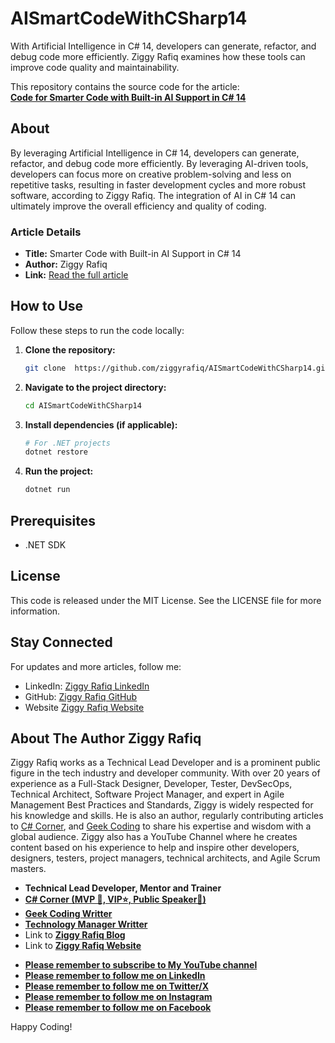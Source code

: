 # AISmartCodeWithCSharp14
 With Artificial Intelligence in C# 14, developers can generate, refactor, and debug code more efficiently. Ziggy Rafiq examines how these tools can improve code quality and maintainability.

This repository contains the source code for the article:  
**[Code for Smarter Code with Built-in AI Support in C# 14](https://www.csharp.com/article/smarter-code-with-built-in-ai-support-in-c-sharp-14/ )**  

## About  

By leveraging Artificial Intelligence in C# 14, developers can generate, refactor, and debug code more efficiently. By leveraging AI-driven tools, developers can focus more on creative problem-solving and less on repetitive tasks, resulting in faster development cycles and more robust software, according to Ziggy Rafiq. The integration of AI in C# 14 can ultimately improve the overall efficiency and quality of coding.

### Article Details  

- **Title:** Smarter Code with Built-in AI Support in C# 14
- **Author:** Ziggy Rafiq  
- **Link:** [Read the full article](https://www.csharp.com/article/smarter-code-with-built-in-ai-support-in-c-sharp-14/)  

## How to Use  

Follow these steps to run the code locally:  

1. **Clone the repository:**  
   ```bash  
   git clone  https://github.com/ziggyrafiq/AISmartCodeWithCSharp14.git 
   ```

2. **Navigate to the project directory:**  
   ```bash  
   cd AISmartCodeWithCSharp14
   ```
3. **Install dependencies (if applicable):** 
   ```bash  
   # For .NET projects  
   dotnet restore  
   ```   

4. **Run the project:** 
   ```bash  
   dotnet run  
   ```

## Prerequisites
* .NET SDK

## License
This code is released under the MIT License. See the LICENSE file for more information.

## Stay Connected
For updates and more articles, follow me:

* LinkedIn: [Ziggy Rafiq LinkedIn](https://www.linkedin.com/in/ziggyrafiq/)
* GitHub: [Ziggy Rafiq GitHub](https://github.com/ziggyrafiq)
* Website [Ziggy Rafiq Website](https://ziggyrafiq.com)

## About The Author Ziggy Rafiq

Ziggy Rafiq works as a Technical Lead Developer and is a prominent public figure in the tech industry and developer community. With over 20 years of experience as a Full-Stack Designer, Developer, Tester, DevSecOps, Technical Architect,
Software Project Manager, and expert in Agile Management Best Practices and Standards, Ziggy is widely respected for his knowledge and skills. He is also an author, regularly contributing articles
to [C# Corner](https://www.c-sharpcorner.com/members/ziggy-rafiq), and [Geek Coding](https://geek-coding.com/members/ziggy-rafiq) to
share his expertise and wisdom with a global audience. Ziggy also has a YouTube Channel where he creates content based on his experience to help and inspire other developers, designers, testers, project managers,
technical architects, and Agile Scrum masters.

- **Technical Lead Developer, Mentor and Trainer**
- **[C# Corner (MVP 🏅, VIP⭐️, Public Speaker🎤)](https://www.c-sharpcorner.com/members/ziggy-rafiq)**
- **[Geek Coding Writter](https://geek-coding.com/members/ziggy-rafiq)**
- **[Technology Manager Writter](https://technology-manager.com/members/ziggy-rafiq)**
- Link to [**Ziggy Rafiq Blog**](https://blog.ziggyrafiq.com)
- Link to [**Ziggy Rafiq Website**](https://ziggyrafiq.com)

* [**Please remember to subscribe to My YouTube channel**](https://www.youtube.com/)
* [**Please remember to follow me on LinkedIn**](https://www.linkedin.com/in/ziggyrafiq/)
* [**Please remember to follow me on Twitter/X**](https://twitter.com/ziggyrafiq)
* [**Please remember to follow me on Instagram**](https://www.instagram.com/ziggyrafiq/)
* [**Please remember to follow me on Facebook**](https://www.facebook.com/ziggyrafiq)
  
Happy Coding!
